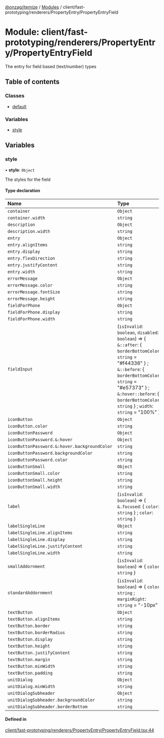 [@onzag/itemize](../README.md) / [Modules](../modules.md) / client/fast-prototyping/renderers/PropertyEntry/PropertyEntryField

# Module: client/fast-prototyping/renderers/PropertyEntry/PropertyEntryField

The entry for field based (text/number) types

## Table of contents

### Classes

- [default](../classes/client_fast_prototyping_renderers_PropertyEntry_PropertyEntryField.default.md)

### Variables

- [style](client_fast_prototyping_renderers_PropertyEntry_PropertyEntryField.md#style)

## Variables

### style

• **style**: `Object`

The styles for the field

#### Type declaration

| Name | Type |
| :------ | :------ |
| `container` | `Object` |
| `container.width` | `string` |
| `description` | `Object` |
| `description.width` | `string` |
| `entry` | `Object` |
| `entry.alignItems` | `string` |
| `entry.display` | `string` |
| `entry.flexDirection` | `string` |
| `entry.justifyContent` | `string` |
| `entry.width` | `string` |
| `errorMessage` | `Object` |
| `errorMessage.color` | `string` |
| `errorMessage.fontSize` | `string` |
| `errorMessage.height` | `string` |
| `fieldForPhone` | `Object` |
| `fieldForPhone.display` | `string` |
| `fieldForPhone.width` | `string` |
| `fieldInput` | (`isInvalid`: `boolean`, `disabled`: `boolean`) => { `&::after`: { `borderBottomColor`: `string` = "#f44336" } ; `&::before`: { `borderBottomColor`: `string` = "#e57373" } ; `&:hover::before`: { `borderBottomColor`: `string`  } ; `width`: `string` = "100%" } |
| `iconButton` | `Object` |
| `iconButton.color` | `string` |
| `iconButtonPassword` | `Object` |
| `iconButtonPassword.&:hover` | `Object` |
| `iconButtonPassword.&:hover.backgroundColor` | `string` |
| `iconButtonPassword.backgroundColor` | `string` |
| `iconButtonPassword.color` | `string` |
| `iconButtonSmall` | `Object` |
| `iconButtonSmall.color` | `string` |
| `iconButtonSmall.height` | `string` |
| `iconButtonSmall.width` | `string` |
| `label` | (`isInvalid`: `boolean`) => { `&.focused`: { `color`: `string`  } ; `color`: `string`  } |
| `labelSingleLine` | `Object` |
| `labelSingleLine.alignItems` | `string` |
| `labelSingleLine.display` | `string` |
| `labelSingleLine.justifyContent` | `string` |
| `labelSingleLine.width` | `string` |
| `smallAddornment` | (`isInvalid`: `boolean`) => { `color`: `string`  } |
| `standardAddornment` | (`isInvalid`: `boolean`) => { `color`: `string` ; `marginRight`: `string` = "-10px" } |
| `textButton` | `Object` |
| `textButton.alignItems` | `string` |
| `textButton.border` | `string` |
| `textButton.borderRadius` | `string` |
| `textButton.display` | `string` |
| `textButton.height` | `string` |
| `textButton.justifyContent` | `string` |
| `textButton.margin` | `string` |
| `textButton.minWidth` | `string` |
| `textButton.padding` | `string` |
| `unitDialog` | `Object` |
| `unitDialog.minWidth` | `string` |
| `unitDialogSubheader` | `Object` |
| `unitDialogSubheader.backgroundColor` | `string` |
| `unitDialogSubheader.borderBottom` | `string` |

#### Defined in

[client/fast-prototyping/renderers/PropertyEntry/PropertyEntryField.tsx:44](https://github.com/onzag/itemize/blob/5c2808d3/client/fast-prototyping/renderers/PropertyEntry/PropertyEntryField.tsx#L44)
